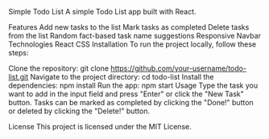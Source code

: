 Simple Todo List
A simple Todo List app built with React.

Features
Add new tasks to the list
Mark tasks as completed
Delete tasks from the list
Random fact-based task name suggestions
Responsive Navbar
Technologies
React
CSS
Installation
To run the project locally, follow these steps:

Clone the repository: git clone https://github.com/your-username/todo-list.git
Navigate to the project directory: cd todo-list
Install the dependencies: npm install
Run the app: npm start
Usage
Type the task you want to add in the input field and press "Enter" or click the "New Task" button. Tasks can be marked as completed by clicking the "Done!" button or deleted by clicking the "Delete!" button.

License
This project is licensed under the MIT License.
